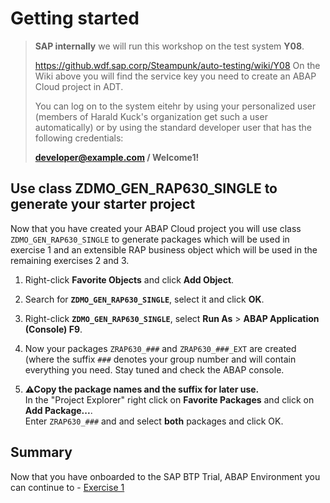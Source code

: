 # Getting started

> **SAP internally** we will run this workshop on the test system **Y08**. 
>
> https://github.wdf.sap.corp/Steampunk/auto-testing/wiki/Y08
> On the Wiki above you will find the service key you need to create an ABAP Cloud project in ADT.
> 
> You can log on to the system eitehr by using your personalized user (members of Harald Kuck's organization get such a user automatically) or
> by using the standard developer user that has the following credentials:
>
> **developer@example.com / Welcome1!**

<!---

In this exercise, you will 

1. Create a SAP BTP trial account
2. Create a trial user in the SAP BTP, ABAP Environment of your SAP BTP trial account and create an ABAP Cloud Project to connect to your SAP BTP Trial, ABAP Environment
3. Start a helper class in your SAP BTP Trial, ABAP Environment that will generate several artefacts needed for the remaining exercises.

## SAP BTP Trial Account

If you have not already done so you have first to register for the SAP BTP Trial [here](https://developers.sap.com/tutorials/abap-environment-trial-onboarding.html).

## Create a trial user in ABAP Environment in SAP BTP Trial and create an ABAP Cloud Project in ADT

The steps to activate the ABAP Environment in the SAP BTP trial by creating an appropriate user have have been described in the following tutorial. This tutorial also explains how to create an ABAP Cloud project in ADT to connect to the shared ABAP trial ABAP Environment system.  

[Create an SAP BTP ABAP Environment Trial User](https://developers.sap.com/tutorials/abap-environment-trial-onboarding.html)

-->

## Use class ZDMO_GEN_RAP630_SINGLE to generate your starter project

Now that you have created your ABAP Cloud project you will use class `ZDMO_GEN_RAP630_SINGLE` to generate packages which will be used in exercise 1 and an extensible RAP business object which will be used in the remaining exercises 2 and 3.

1. Right-click **Favorite Objects** and click **Add Object**.
   
2. Search for **`ZDMO_GEN_RAP630_SINGLE`**, select it and click **OK**.    

3. Right-click **`ZDMO_GEN_RAP630_SINGLE`**, select **Run As** > **ABAP Application (Console) F9**.

4. Now your packages `ZRAP630_###` and `ZRAP630_###_EXT` are created (where the suffix `###` denotes your group number and will contain everything you need. 
   Stay tuned and check the ABAP console. 

5. **⚠Copy the package names and the suffix for later use.**   
   In the "Project Explorer" right click on **Favorite Packages** and click on **Add Package...**.   
   Enter `ZRAP630_###` and and select **both** packages and click OK. 

## Summary

Now that you have onboarded to the SAP BTP Trial, ABAP Environment you can continue to - [Exercise 1](../ex1/README.md)
